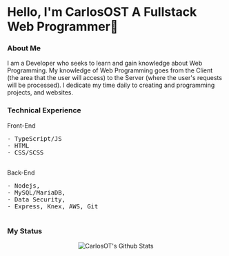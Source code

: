 <div>
<h1> Hello, I'm CarlosOST A Fullstack Web Programmer👋 </h1>
<h3> About Me </h3>
  <span>
I am a Developer who seeks to learn and gain knowledge about Web Programming. My knowledge of Web Programming goes from the Client (the area that the user will access) to the Server (where the user's requests will be processed). I dedicate my time daily to creating and programming projects, and websites.
  </span>
  <br/>
<h3> Technical Experience </h3>
<span> Front-End </span>
  <pre>
- TypeScript/JS
- HTML
- CSS/SCSS
  </pre>
<span> Back-End </span>
  <pre>
- Nodejs,
- MySQL/MariaDB,
- Data Security,
- Express, Knex, AWS, Git
  </pre>
  <h3>My Status</h3>
  <div align="center">
    <img src="https://github-readme-stats.vercel.app/api?username=CarlosOT2&include_all_commits=true&count_private=true&show_icons=true&line_height=20&title_color=7A7ADB&icon_color=2234AE&text_color=D3D3D3&bg_color=0,000000,130F40" alt="CarlosOT's Github Stats">
  </div>
  
</div>

